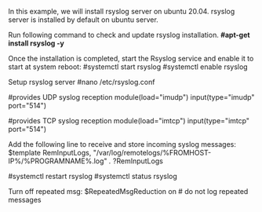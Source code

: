 In this example, we will install rsyslog server on ubuntu 20.04.
rsyslog server is installed by default on ubuntu server.

Run following command to check and update rsyslog installation.
**#apt-get install rsyslog -y**

Once the installation is completed, start the Rsyslog service and enable it to start at system reboot:
#systemctl start rsyslog
#systemctl enable rsyslog

Setup rsyslog server
#nano /etc/rsyslog.conf

#provides UDP syslog reception
module(load="imudp")
input(type="imudp" port="514")

#provides TCP syslog reception
module(load="imtcp")
input(type="imtcp" port="514") 

Add the following line to receive and store incoming syslog messages: 
$template RemInputLogs, "/var/log/remotelogs/%FROMHOST-IP%/%PROGRAMNAME%.log"
*.* ?RemInputLogs

#systemctl restart rsyslog
#systemctl status rsyslog

Turn off repeated msg:
$RepeatedMsgReduction on	# do not log repeated messages



